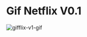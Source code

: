 # Gif Netflix V0.1
![gifflix-v1-gif](https://github.com/Bik182/biks-gifs/blob/master/src/assets/gifflix_v1.gif)
